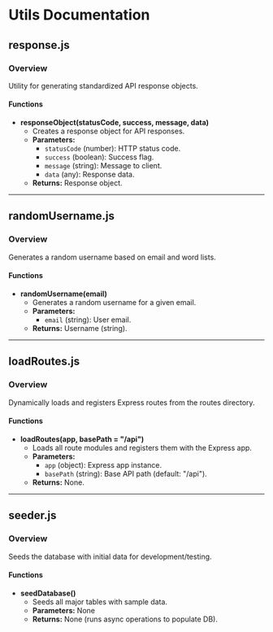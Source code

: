 
# Utils Documentation

## response.js

### Overview
Utility for generating standardized API response objects.

#### Functions
- **responseObject(statusCode, success, message, data)**
  - Creates a response object for API responses.
  - **Parameters:**
    - `statusCode` (number): HTTP status code.
    - `success` (boolean): Success flag.
    - `message` (string): Message to client.
    - `data` (any): Response data.
  - **Returns:** Response object.

---

## randomUsername.js

### Overview
Generates a random username based on email and word lists.

#### Functions
- **randomUsername(email)**
  - Generates a random username for a given email.
  - **Parameters:**
    - `email` (string): User email.
  - **Returns:** Username (string).

---

## loadRoutes.js

### Overview
Dynamically loads and registers Express routes from the routes directory.

#### Functions
- **loadRoutes(app, basePath = "/api")**
  - Loads all route modules and registers them with the Express app.
  - **Parameters:**
    - `app` (object): Express app instance.
    - `basePath` (string): Base API path (default: "/api").
  - **Returns:** None.

---

## seeder.js

### Overview
Seeds the database with initial data for development/testing.

#### Functions
- **seedDatabase()**
  - Seeds all major tables with sample data.
  - **Parameters:** None
  - **Returns:** None (runs async operations to populate DB).
